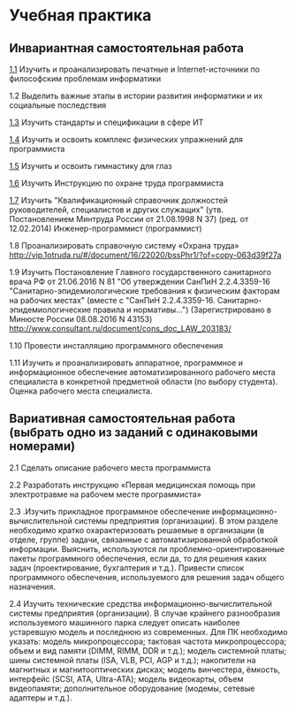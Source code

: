 # Учебная практика

## Инвариантная самостоятельная работа

[1.1](https://github.com/Akwatore/Training-practice/tree/master/1.1) Изучить и проанализировать печатные и Internet-источники по философским проблемам информатики

1.2 Выделить важные этапы в истории развития информатики и их социальные последствия

[1.3](https://github.com/Akwatore/Training-practice/tree/master/1.3) Изучить стандарты и спецификации в сфере ИТ

[1.4](https://github.com/Akwatore/Training-practice/tree/master/1.4) Изучить и освоить комплекс физических упражнений для программиста

[1.5](https://github.com/Akwatore/Training-practice/tree/master/1.5) Изучить и освоить гимнастику для глаз

[1.6](https://github.com/Akwatore/Training-practice/tree/master/1.6) Изучить Инструкцию по охране труда программиста

[1.7](https://github.com/Akwatore/Training-practice/tree/master/1.7) Изучить "Квалификационный справочник должностей руководителей, специалистов и других служащих" (утв. Постановлением Минтруда России от 21.08.1998 N 37) (ред. от 12.02.2014) Инженер-программист (программист)

1.8 Проанализировать справочную систему «Охрана труда» http://vip.1otruda.ru/#/document/16/22020/bssPhr1/?of=copy-063d39f27a

1.9 Изучить Постановление Главного государственного санитарного врача РФ от 21.06.2016 N 81 "Об утверждении СанПиН 2.2.4.3359-16 "Санитарно-эпидемиологические требования к физическим факторам на рабочих местах" (вместе с "СанПиН 2.2.4.3359-16. Санитарно-эпидемиологические правила и нормативы...") (Зарегистрировано в Минюсте России 08.08.2016 N 43153) http://www.consultant.ru/document/cons_doc_LAW_203183/

1.10 Провести инсталляцию программного обеспечения

1.11 Изучить и проанализировать аппаратное, программное и информационное обеспечение автоматизированного рабочего места специалиста в конкретной предметной области (по выбору студента). Оценка рабочего места специалиста.

## Вариативная самостоятельная работа (выбрать одно из заданий с одинаковыми номерами)

2.1 Сделать описание рабочего места программиста

2.2 Разработать инструкцию «Первая медицинская помощь при электротравме на рабочем месте программиста»

2.3 .Изучить прикладное программное обеспечение информационно-вычислительной системы предприятия (организации). В этом разделе необходимо кратко охарактеризовать решаемые в организации (в отделе, группе) задачи, связанные с автоматизированной обработкой информации. Выяснить, используются ли проблемно-ориентированные пакеты программного обеспечения, если да, то для решения каких задач (проектирование, бухгалтерия и т.д.). Привести список программного обеспечения, используемого для решения задач общего назначения.

2.4 Изучить технические средства информационно-вычислительной системы предприятия (организации). 
В случае крайнего разнообразия используемого машинного парка следует описать наиболее устаревшую модель и последнюю из современных. 
Для ПК необходимо указать: 
модель микропроцессора; тактовая частота микропроцессора; объем и вид памяти (DIMM, RIMM, DDR и т.д.); модель системной платы; шины системной платы (ISA, VLB, PCI, AGP и т.д.); накопители на магнитных и магнитооптических дисках; модель винчестера, ёмкость, интерфейс (SCSI, ATA, Ultra-ATA); модель видеокарты, объем видеопамяти; дополнительное оборудование (модемы, сетевые адаптеры и т.д.).
